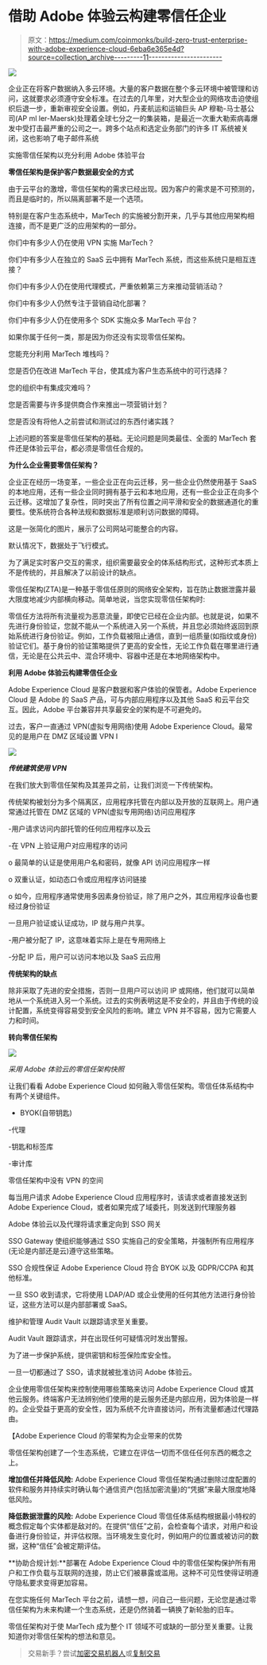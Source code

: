 # 借助 Adobe 体验云构建零信任企业

> 原文：<https://medium.com/coinmonks/build-zero-trust-enterprise-with-adobe-experience-cloud-6eba6e365e4d?source=collection_archive---------11----------------------->

![](img/4b8accf2ec903677601aebeded9bb338.png)

企业正在将客户数据纳入多云环境。大量的客户数据在整个多云环境中被管理和访问，这就要求必须遵守安全标准。在过去的几年里，对大型企业的网络攻击迫使组织后退一步，重新审视安全设置。例如，丹麦航运和运输巨头 AP 穆勒-马士基公司(AP ml ler-Maersk)处理着全球七分之一的集装箱，是最近一次重大勒索病毒爆发中受打击最严重的公司之一。跨多个站点和选定业务部门的许多 IT 系统被关闭，这也影响了电子邮件系统

实施零信任架构以充分利用 Adobe 体验平台

**零信任架构是保护客户数据最安全的方式**

由于云平台的激增，零信任架构的需求已经出现。因为客户的需求是不可预测的，而且是临时的，所以隔离部署不是一个选项。

特别是在客户生态系统中，MarTech 的实施被分割开来，几乎与其他应用架构相连接，而不是更广泛的应用架构的一部分。

你们中有多少人仍在使用 VPN 实施 MarTech？

你们中有多少人在独立的 SaaS 云中拥有 MarTech 系统，而这些系统只是相互连接？

你们中有多少人仍在使用代理模式，严重依赖第三方来推动营销活动？

你们中有多少人仍然专注于营销自动化部署？

你们中有多少人仍在使用多个 SDK 实施众多 MarTech 平台？

如果你属于任何一类，那是因为你还没有实现零信任架构。

您能充分利用 MarTech 堆栈吗？

您是否仍在改进 MarTech 平台，使其成为客户生态系统中的可行选择？

您的组织中有集成灾难吗？

您是否需要与许多提供商合作来推出一项营销计划？

您是否没有将他人之前尝试和测试过的东西付诸实践？

上述问题的答案是零信任架构的基础。无论问题是同类最佳、全面的 MarTech 套件还是体验云平台，都必须是零信任合规的。

**为什么企业需要零信任架构？**

企业正在经历一场变革，一些企业正在向云迁移，另一些企业仍然使用基于 SaaS 的本地应用，还有一些企业同时拥有基于云和本地应用，还有一些企业正在向多个云迁移。这增加了复杂性，同时突出了所有位置之间平滑和安全的数据通道化的重要性。使系统符合各种法规和数据标准是顺利访问数据的障碍。

这是一张简化的图片，展示了公司网站可能整合的内容。

默认情况下，数据处于飞行模式。

为了满足实时客户交互的需求，组织需要最安全的体系结构形式，这种形式本质上不是传统的，并且解决了以前设计的缺点。

零信任架构(ZTA)是一种基于零信任原则的网络安全架构，旨在防止数据泄露并最大限度地减少内部横向移动。简单地说，当您实现零信任架构时:

零信任方法将所有流量视为恶意流量，即使它已经在企业内部。也就是说，如果不先进行身份验证，您就不能从一个系统进入另一个系统，并且您必须始终返回到原始系统进行身份验证。例如，工作负载被阻止通信，直到一组质量(如指纹或身份)验证它们。基于身份的验证策略提供了更高的安全性，无论工作负载在哪里进行通信，无论是在公共云中、混合环境中、容器中还是在本地网络架构中。

**利用 Adobe 体验云构建零信任企业**

Adobe Experience Cloud 是客户数据和客户体验的保管者。Adobe Experience Cloud 是 Adobe 的 SaaS 产品，可与内部应用程序以及其他 SaaS 和云平台交互。因此，Adobe 平台兼容并共享最安全的架构是不可避免的。

过去，客户一直通过 VPN(虚拟专用网络)使用 Adobe Experience Cloud。最常见的是用户在 DMZ 区域设置 VPN I

![](img/931995c227c55a0d515695bff434b3fa.png)

***传统建筑使用 VPN***

在我们放大到零信任架构及其差异之前，让我们浏览一下传统架构。

传统架构被划分为多个隔离区，应用程序托管在内部以及开放的互联网上。用户通常通过托管在 DMZ 区域的 VPN(虚拟专用网络)访问应用程序

-用户请求访问内部托管的任何应用程序以及云

-在 VPN 上验证用户对应用程序的访问

o 最简单的认证是使用用户名和密码，就像 API 访问应用程序一样

o 双重认证，如动态口令或应用程序访问链接

o 如今，应用程序通常使用多因素身份验证，除了用户之外，其应用程序设备也要经过身份验证

一旦用户验证或认证成功，IP 就与用户共享。

-用户被分配了 IP，这意味着实际上是在专用网络上

-分配 IP 后，用户可以访问本地以及 SaaS 云应用

**传统架构的缺点**

除非采取了先进的安全措施，否则一旦用户可以访问 IP 或网络，他们就可以简单地从一个系统进入另一个系统。过去的实例表明这是不安全的，并且由于传统的设计配置，系统变得容易受到安全风险的影响。建立 VPN 并不容易，因为它需要人力和时间。

**转向零信任架构**

![](img/74a459f1b33f80d3811597246c93affe.png)

*采用 Adobe 体验云的零信任架构快照*

让我们看看 Adobe Experience Cloud 如何融入零信任架构。零信任体系结构中有两个关键组件。

- BYOK(自带钥匙)

-代理

-钥匙和标签库

-审计库

零信任架构中没有 VPN 的空间

每当用户请求 Adobe Experience Cloud 应用程序时，该请求或者直接发送到 Adobe Experience Cloud，或者如果完成了域委托，则发送到代理服务器

Adobe 体验云以及代理将请求重定向到 SSO 网关

SSO Gateway 使组织能够通过 SSO 实施自己的安全策略，并强制所有应用程序(无论是内部还是云)遵守这些策略。

SSO 合规性保证 Adobe Experience Cloud 符合 BYOK 以及 GDPR/CCPA 和其他标准。

一旦 SSO 收到请求，它将使用 LDAP/AD 或企业使用的任何其他方法进行身份验证，这些方法可以是内部部署或 SaaS。

维护和管理 Audit Vault 以跟踪请求至关重要。

Audit Vault 跟踪请求，并在出现任何可疑情况时发出警报。

为了进一步保护系统，提供密钥和标签保险库安全性。

一旦一切都通过了 SSO，请求就被批准访问 Adobe 体验云。

企业使用零信任架构来控制使用哪些策略来访问 Adobe Experience Cloud 或其他云服务。终端客户无法辨别他们使用的是云服务还是内部应用，因为体验是一样的。企业受益于更高的安全性，因为系统不允许直接访问，所有流量都通过代理路由。

【Adobe Experience Cloud 的零架构为企业带来的优势

零信任架构创建了一个生态系统，它建立在评估一切而不信任任何东西的概念之上。

**增加信任并降低风险:** Adobe Experience Cloud 零信任架构通过删除过度配置的软件和服务并持续实时确认每个通信资产(包括加密流量)的“凭据”来最大限度地降低风险。

**降低数据泄露的风险:** Adobe Experience Cloud 零信任体系结构根据最小特权的概念假定每个实体都是敌对的。在提供“信任”之前，会检查每个请求，对用户和设备进行身份验证，并评估权限。当环境发生变化时，例如用户的位置或被访问的数据，这种“信任”会被定期评估。

**协助合规计划:**部署在 Adobe Experience Cloud 中的零信任架构保护所有用户和工作负载与互联网的连接，防止它们被暴露或滥用。这种不可见性使得证明遵守隐私要求变得更加容易。

在您实施任何 MarTech 平台之前，请想一想，问自己一些问题，无论您是通过零信任架构为未来构建一个生态系统，还是仍然骑着一辆换了新轮胎的旧车。

零信任架构对于使 MarTech 成为整个 IT 领域不可或缺的一部分至关重要。让我知道你对零信任架构的想法和意见。

> 交易新手？尝试[加密交易机器人](/coinmonks/crypto-trading-bot-c2ffce8acb2a)或[复制交易](/coinmonks/top-10-crypto-copy-trading-platforms-for-beginners-d0c37c7d698c)